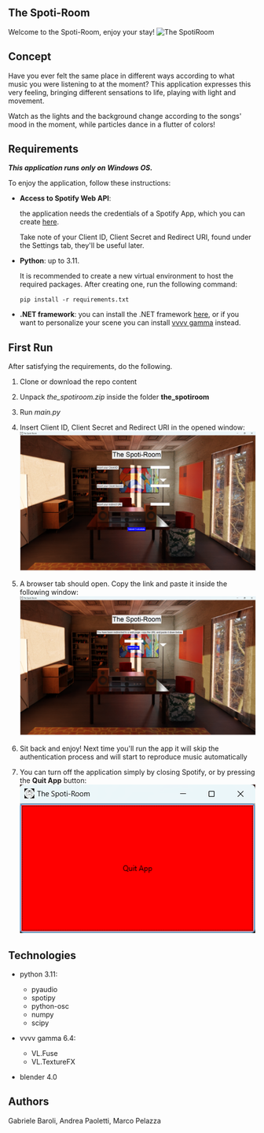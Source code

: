 ## The Spoti-Room
Welcome to the Spoti-Room, enjoy your stay!
![The SpotiRoom](/img/rendering_finale.png)

## Concept
Have you ever felt the same place in different ways according to what music you were listening to at the moment?
This application expresses this very feeling, bringing different sensations to life, playing with light and movement.

Watch as the lights and the background change according to the songs' mood in the moment, while particles dance in a flutter of colors!

## Requirements
***This application runs only on Windows OS.***  

To enjoy the application, follow these instructions: 
- **Access to Spotify Web API**:

    the application needs the credentials of a Spotify App, which you can create [here](https://developer.spotify.com/).

    Take note of your Client ID, Client Secret and Redirect URI, found under the Settings tab, they'll be useful later.

- **Python**: up to 3.11.
    
    It is recommended to create a new virtual environment to host the required packages. After creating one, run the following command:

    ```
    pip install -r requirements.txt
    ```
- **.NET framework**:
    you can install the .NET framework [here](https://dotnet.microsoft.com), or if you want to personalize your scene you can install [vvvv gamma](https://visualprogramming.net/) instead.

## First Run

After satisfying the requirements, do the following.

1. Clone or download the repo content

2. Unpack _the_spotiroom.zip_ inside the folder __the_spotiroom__

3. Run _main.py_

4. Insert Client ID, Client Secret and Redirect URI in the opened window:
![Credentials](/img/credentials.png)

5. A browser tab should open. Copy the link and paste it inside the following window:
![Link](/img/link.png)

6. Sit back and enjoy! Next time you'll run the app it will skip the authentication process and will start to reproduce music automatically

7. You can turn off the application simply by closing Spotify, or by pressing the __Quit App__ button:
![Quit](/img/quit.png)

## Technologies

+ python 3.11:
    - pyaudio
    - spotipy
    - python-osc
    - numpy
    - scipy
+ vvvv gamma 6.4:
    - VL.Fuse
    - VL.TextureFX

+ blender 4.0

## Authors
Gabriele Baroli, Andrea Paoletti, Marco Pelazza
